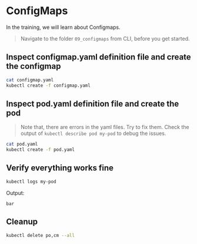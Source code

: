 # ConfigMaps

In the training, we will learn about Configmaps.

>Navigate to the folder `09_configmaps` from CLI, before you get started. 

## Inspect configmap.yaml definition file and create the configmap

```bash
cat configmap.yaml
kubectl create -f configmap.yaml
```

## Inspect pod.yaml definition file and create the pod

>Note that, there are errors in the yaml files. Try to fix them. Check the output of `kubectl describe pod my-pod` to debug the issues.

```bash
cat pod.yaml
kubectl create -f pod.yaml
```

## Verify everything works fine

```bash
kubectl logs my-pod
```
Output: 
```
bar
```

## Cleanup

```bash
kubectl delete po,cm --all
```
